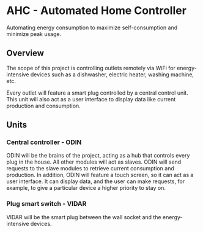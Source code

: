 # AHC - Automated Home Controller
Automating energy consumption to maximize self-consumption and minimize peak usage.
## Overview
The scope of this project is controlling outlets remotely via WiFi for energy-intensive devices such as a dishwasher, electric heater, washing machine, etc.

Every outlet will feature a smart plug controlled by a central control unit. This unit will also act as a user interface to display data like current production and consumption.
## Units
### Central controller - ODIN
ODIN will be the brains of the project, acting as a hub that controls every plug in the house. All other modules
will act as slaves. ODIN will send requests to the slave modules to retrieve current consumption and production. In addition, ODIN will feature a touch screen, 
so it can act as a user interface. It can display data, and the user can make requests, for example, to give a particular device a higher priority to stay on.
### Plug smart switch - VIDAR
VIDAR will be the smart plug between the wall socket and the energy-intensive devices.
